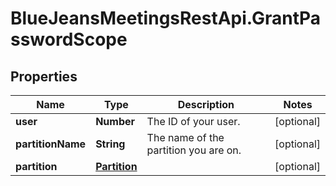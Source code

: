 # BlueJeansMeetingsRestApi.GrantPasswordScope

## Properties
Name | Type | Description | Notes
------------ | ------------- | ------------- | -------------
**user** | **Number** | The ID of your user. | [optional] 
**partitionName** | **String** | The name of the partition you are on. | [optional] 
**partition** | [**Partition**](Partition.md) |  | [optional] 


